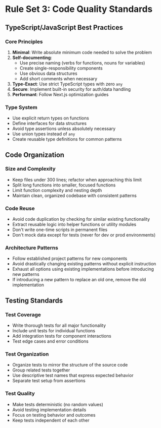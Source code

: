 # Rule Set 3: Code Quality Standards

## TypeScript/JavaScript Best Practices

### Core Principles
1. **Minimal**: Write absolute minimum code needed to solve the problem
2. **Self-documenting**:
   - Use precise naming (verbs for functions, nouns for variables)
   - Create single-responsibility components
   - Use obvious data structures
   - Add short comments when necessary
3. **Type-Exact**: Use strict TypeScript types with zero `any`
4. **Secure**: Implement built-in security for auth/data handling
5. **Performant**: Follow Next.js optimization guides

### Type System
- Use explicit return types on functions
- Define interfaces for data structures
- Avoid type assertions unless absolutely necessary
- Use union types instead of `any`
- Create reusable type definitions for common patterns

## Code Organization

### Size and Complexity
- Keep files under 300 lines; refactor when approaching this limit
- Split long functions into smaller, focused functions
- Limit function complexity and nesting depth
- Maintain clean, organized codebase with consistent patterns

### Code Reuse
- Avoid code duplication by checking for similar existing functionality
- Extract reusable logic into helper functions or utility modules
- Don't write one-time scripts in permanent files
- Don't mock data except for tests (never for dev or prod environments)

### Architecture Patterns
- Follow established project patterns for new components
- Avoid drastically changing existing patterns without explicit instruction
- Exhaust all options using existing implementations before introducing new patterns
- If introducing a new pattern to replace an old one, remove the old implementation

## Testing Standards

### Test Coverage
- Write thorough tests for all major functionality
- Include unit tests for individual functions
- Add integration tests for component interactions
- Test edge cases and error conditions

### Test Organization
- Organize tests to mirror the structure of the source code
- Group related tests together
- Use descriptive test names that express expected behavior
- Separate test setup from assertions

### Test Quality
- Make tests deterministic (no random values)
- Avoid testing implementation details
- Focus on testing behavior and outcomes
- Keep tests independent of each other
